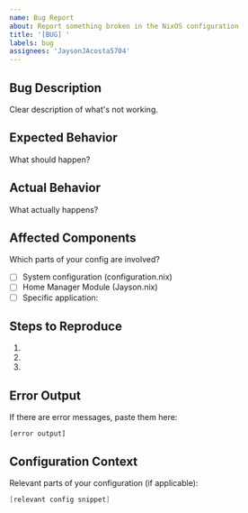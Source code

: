 ```yaml
---
name: Bug Report
about: Report something broken in the NixOS configuration
title: '[BUG] '
labels: bug
assignees: 'JaysonJAcosta5704'
---
```


## Bug Description
Clear description of what's not working.

## Expected Behavior
What should happen?

## Actual Behavior
What actually happens?

## Affected Components
Which parts of your config are involved?
- [ ] System configuration (configuration.nix)
- [ ] Home Manager Module (Jayson.nix)
- [ ] Specific application: 

## Steps to Reproduce
1. 
2. 
3. 

## Error Output
If there are error messages, paste them here:
```
[error output]
```

## Configuration Context
Relevant parts of your configuration (if applicable):
```nix
[relevant config snippet]
```
